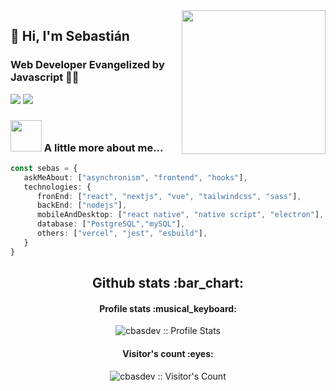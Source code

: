 <img align='right' src="https://media.giphy.com/media/M9gbBd9nbDrOTu1Mqx/giphy.gif" width="230">

## 🌵 Hi, I'm Sebastián 
### Web Developer Evangelized by Javascript 👨‍💻

[![](https://img.shields.io/badge/LinkedIn-cbasdev-blue)](https://www.linkedin.com/in/cbasdev/)
[![](https://img.shields.io/badge/Gmail-info.cbasdev@gmail.com-red)](mailto:info.cbasdev@gmail.com)


### <img src="https://media.giphy.com/media/VgCDAzcKvsR6OM0uWg/giphy.gif" width="50"> A little more about me...  

```typescript
const sebas = {
   askMeAbout: ["asynchronism", "frontend", "hooks"],
   technologies: {
      fronEnd: ["react", "nextjs", "vue", "tailwindcss", "sass"],
      backEnd: ["nodejs"],
      mobileAndDesktop: ["react native", "native script", "electron"],
      database: ["PostgreSQL","mySQL"],
      others: ["vercel", "jest", "esbuild"],
   }
}
```
<h2 align="center">Github stats :bar_chart:</h2>

<h4 align="center">Profile stats :musical_keyboard:</h4>

<p align="center"><img src="https://github-readme-stats.vercel.app/api?username=cbasdev&count_private=true&show_icons=true&theme=jolly" alt="cbasdev :: Profile Stats" /></p>

<h4 align="center">Visitor's count :eyes:</h4>

<p align="center"><img src="https://profile-counter.glitch.me/{cbasdev}/count.svg" alt="cbasdev :: Visitor's Count" /></p>
